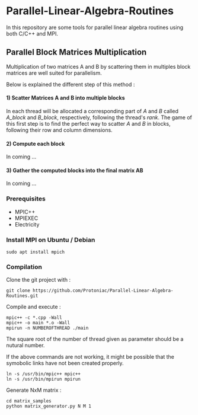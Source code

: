 # Parallel-Linear-Algebra-Routines
In this repository are some tools for parallel linear algebra routines using both C/C++ and MPI.

## Parallel Block Matrices Multiplication

Multiplication of two matrices A and B by scattering them in multiples block matrices are well suited for parallelism.

Below is explained the different step of this method : 

#### 1) Scatter Matrices A and B into multiple blocks

In each thread will be allocated a corresponding part of *A* and *B* called *A_block* and *B_block*, respectively, following the thread's *rank*. The game of this first step is to find the perfect way to scatter *A* and *B* in blocks, following their row and column dimensions.

#### 2) Compute each block 

In coming ...

#### 3) Gather the computed blocks into the final matrix AB

In coming ...

### Prerequisites
* MPIC++
* MPIEXEC
* Electricity

### Install MPI on Ubuntu / Debian

```shell
sudo apt install mpich
```

### Compilation

Clone the git project with : 
```shell
git clone https://github.com/Protoniac/Parallel-Linear-Algebra-Routines.git
```
Compile and execute :

```shell
mpic++ -c *.cpp -Wall
mpic++ -o main *.o -Wall
mpirun -n NUMBEROFTHREAD ./main
```
The square root of the number of thread given as parameter should be a nutural number.

If the above commands are not working, it might be possible that the symobolic links have not been created properly.

```shell
ln -s /usr/bin/mpic++ mpic++
ln -s /usr/bin/mpirun mpirun
```

Generate NxM matrix :
```shell
cd matrix_samples
python matrix_generator.py N M 1
```
